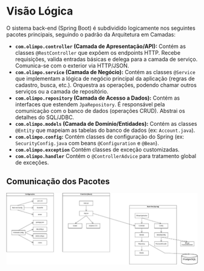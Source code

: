 # Visão Lógica

O sistema back-end (Spring Boot) é subdividido logicamente nos seguintes pacotes principais, seguindo o padrão da Arquitetura em Camadas:

- **`com.olimpo.controller` (Camada de Apresentação/API):** Contém as classes `@RestController` que expõem os endpoints HTTP. Recebe requisições, valida entradas básicas e delega para a camada de serviço. Comunica-se com o exterior via HTTP/JSON.
- **`com.olimpo.service` (Camada de Negócio):** Contém as classes `@Service` que implementam a lógica de negócio principal da aplicação (regras de cadastro, busca, etc.). Orquestra as operações, podendo chamar outros serviços ou a camada de repositório.
- **`com.olimpo.repository` (Camada de Acesso a Dados):** Contém as interfaces que estendem `JpaRepository`. É responsável pela comunicação com o banco de dados (operações CRUD). Abstrai os detalhes do SQL/JDBC.
- **`com.olimpo.models` (Camada de Domínio/Entidades):** Contém as classes `@Entity` que mapeiam as tabelas do banco de dados (ex: `Account.java`).
- **`com.olimpo.config`:** Contém classes de configuração do Spring (ex: `SecurityConfig.java` com beans `@Configuration` e `@Bean`).
- **`com.olimpo.exception`** Contém classes de exceção customizadas.
- **`com.olimpo.handler`** Contém o `@ControllerAdvice` para tratamento global de exceções.

## Comunicação dos Pacotes

![diagrama_pacotes](../../assets/diagrama_pacotes.jpg)